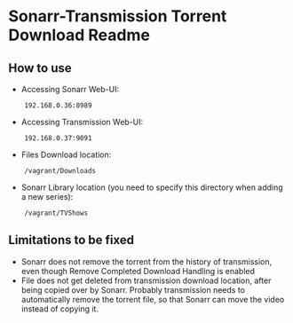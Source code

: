 # Sonarr-Transmission Torrent Download Readme

## How to use
* Accessing Sonarr Web-UI:
```
    192.168.0.36:8989
```
* Accessing Transmission Web-UI:
```
    192.168.0.37:9091
```
* Files Download location:
```
    /vagrant/Downloads
```
* Sonarr Library location (you need to specify this directory when adding a new series):
```
    /vagrant/TVShows
```
## Limitations to be fixed
* Sonarr does not remove the torrent from the history of transmission, even though Remove Completed Download Handling is enabled
* File does not get deleted from transmission download location, after being copied over by Sonarr. Probably transmission needs to automatically remove the torrent file, so that Sonarr can move the video instead of copying it.
